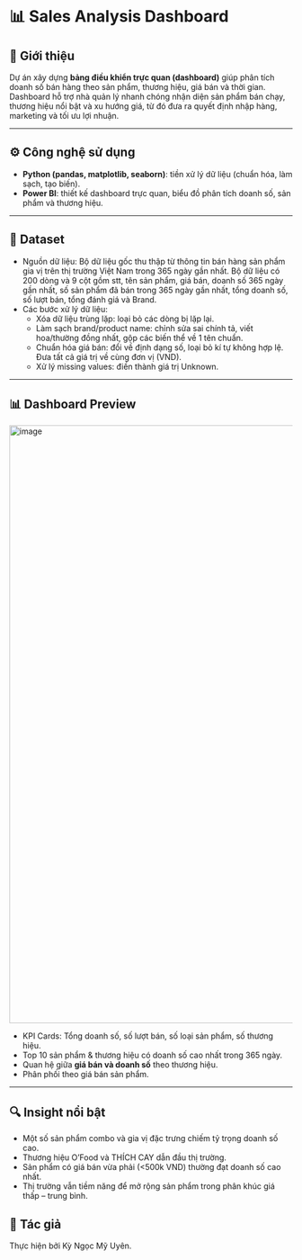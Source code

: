 
# 📊 Sales Analysis Dashboard

## 📌 Giới thiệu

Dự án xây dựng **bảng điều khiển trực quan (dashboard)** giúp phân tích doanh số bán hàng theo sản phẩm, thương hiệu, giá bán và thời gian. Dashboard hỗ trợ nhà quản lý nhanh chóng nhận diện sản phẩm bán chạy, thương hiệu nổi bật và xu hướng giá, từ đó đưa ra quyết định nhập hàng, marketing và tối ưu lợi nhuận.

---

## ⚙️ Công nghệ sử dụng

* **Python (pandas, matplotlib, seaborn)**: tiền xử lý dữ liệu (chuẩn hóa, làm sạch, tạo biến).
* **Power BI**: thiết kế dashboard trực quan, biểu đồ phân tích doanh số, sản phẩm và thương hiệu.

---
## 📂 Dataset  
- Nguồn dữ liệu: Bộ dữ liệu gốc thu thập từ thông tin bán hàng sản phẩm gia vị trên thị trường Việt Nam trong 365 ngày gần nhất. Bộ dữ liệu có 200 dòng và 9 cột gồm stt, tên sản phẩm, giá bán, doanh số 365 ngày gần nhất, số sản phẩm đã bán trong 365 ngày gần nhất, tổng doanh số, số lượt bán, tổng đánh giá và Brand.
- Các bước xử lý dữ liệu:
    - Xóa dữ liệu trùng lặp: loại bỏ các dòng bị lặp lại.
    - Làm sạch brand/product name: chỉnh sửa sai chính tả, viết hoa/thường đồng nhất, gộp các biến thể về 1 tên chuẩn.
    - Chuẩn hóa giá bán: đổi về định dạng số, loại bỏ kí tự không hợp lệ. Đưa tất cả giá trị về cùng đơn vị (VND).
    - Xử lý missing values: điền thành giá trị Unknown.

---
## 📊 Dashboard Preview  
<img width="1833" height="1063" alt="image" src="https://github.com/user-attachments/assets/80009e27-a92b-472d-8f9a-a2202f6c3234" />

* KPI Cards: Tổng doanh số, số lượt bán, số loại sản phẩm, số thương hiệu.
* Top 10 sản phẩm & thương hiệu có doanh số cao nhất trong 365 ngày.
* Quan hệ giữa **giá bán và doanh số** theo thương hiệu.
* Phân phối theo giá bán sản phẩm.

---

## 🔍 Insight nổi bật

* Một số sản phẩm combo và gia vị đặc trưng chiếm tỷ trọng doanh số cao.
* Thương hiệu O’Food và THÍCH CAY dẫn đầu thị trường.
* Sản phẩm có giá bán vừa phải (<500k VND) thường đạt doanh số cao nhất.
* Thị trường vẫn tiềm năng để mở rộng sản phẩm trong phân khúc giá thấp – trung bình.

## 👤 Tác giả  
Thực hiện bởi Kỳ Ngọc Mỹ Uyên.  
